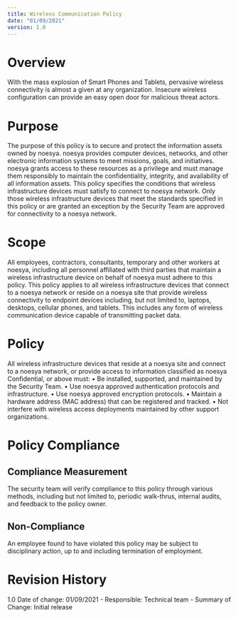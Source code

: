 ```yaml
---
title: Wireless Communication Policy
date: "01/09/2021"
version: 1.0
---
```


# Overview
With the mass explosion of Smart Phones and Tablets, pervasive wireless connectivity is almost a given at any organization. Insecure wireless configuration can provide an easy open door for malicious threat actors.

# Purpose
The purpose of this policy is to secure and protect the information assets owned by noesya. noesya provides computer devices, networks, and other electronic information systems to meet missions, goals, and initiatives. noesya grants access to these resources as a privilege and must manage them responsibly to maintain the confidentiality, integrity, and availability of all information assets.
This policy specifies the conditions that wireless infrastructure devices must satisfy to connect to noesya network. Only those wireless infrastructure devices that meet the standards specified in this policy or are granted an exception by the Security Team are approved for connectivity to a noesya network.

# Scope
All employees, contractors, consultants, temporary and other workers at noesya, including all personnel affiliated with third parties that maintain a wireless infrastructure device on behalf of noesya must adhere to this policy. This policy applies to all wireless infrastructure devices that connect to a noesya network or reside on a noesya site that provide wireless connectivity to endpoint devices including, but not limited to, laptops, desktops, cellular phones, and tablets. This includes any form of wireless communication device capable of transmitting packet data.

# Policy
All wireless infrastructure devices that reside at a noesya site and connect to a noesya network, or provide access to information classified as noesya Confidential, or above must:
• Be installed, supported, and maintained by the Security Team.
• Use noesya approved authentication protocols and infrastructure.
• Use noesya approved encryption protocols.
• Maintain a hardware address (MAC address) that can be registered and tracked.
• Not interfere with wireless access deployments maintained by other support organizations.

# Policy Compliance
## Compliance Measurement
The security team will verify compliance to this policy through various methods, including but not limited to, periodic walk-thrus, internal audits, and feedback to the policy owner.
## Non-Compliance
An employee found to have violated this policy may be subject to disciplinary action, up to and including termination of employment.

# Revision History
1.0 Date of change: 01/09/2021 - Responsible: Technical team - Summary of Change: Initial release
